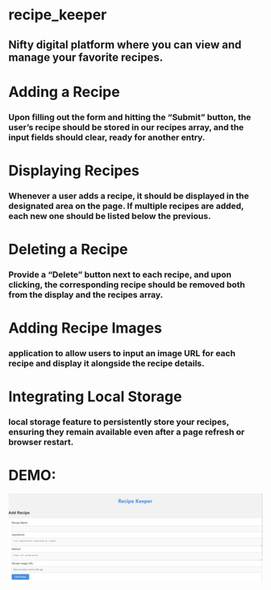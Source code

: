 # recipe_keeper
## Nifty digital platform where you can view and manage your favorite recipes.

# Adding a Recipe
### Upon filling out the form and hitting the “Submit” button, the user’s recipe should be stored in our recipes array, and the input fields should clear, ready for another entry.

# Displaying Recipes
### Whenever a user adds a recipe, it should be displayed in the designated area on the page. If multiple recipes are added, each new one should be listed below the previous.

# Deleting a Recipe
### Provide a “Delete” button next to each recipe, and upon clicking, the corresponding recipe should be removed both from the display and the recipes array.

# Adding Recipe Images
### application to allow users to input an image URL for each recipe and display it alongside the recipe details.

# Integrating Local Storage
### local storage feature to persistently store your recipes, ensuring they remain available even after a page refresh or browser restart.

# DEMO:
![GitHub Logo](demo1.jpeg)
